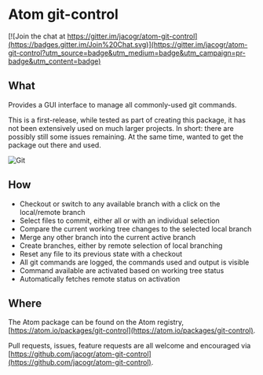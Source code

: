 # Atom git-control

[![Join the chat at https://gitter.im/jacogr/atom-git-control](https://badges.gitter.im/Join%20Chat.svg)](https://gitter.im/jacogr/atom-git-control?utm_source=badge&utm_medium=badge&utm_campaign=pr-badge&utm_content=badge)

## What

Provides a GUI interface to manage all commonly-used git commands.

This is a first-release, while tested as part of creating this package, it has not been extensively used on much larger projects. In short: there are possibly still some issues remaining. At the same time, wanted to get the package out there and used.

![Git](https://raw.githubusercontent.com/jacogr/atom-git-control/master/screenshots/git-01.png)

## How

- Checkout or switch to any available branch with a click on the local/remote branch
- Select files to commit, either all or with an individual selection
- Compare the current working tree changes to the selected local branch
- Merge any other branch into the current active branch
- Create branches, either by remote selection of local branching
- Reset any file to its previous state with a checkout
- All git commands are logged, the commands used and output is visible
- Command available are activated based on working tree status
- Automatically fetches remote status on activation

## Where

The Atom package can be found on the Atom registry, [https://atom.io/packages/git-control](https://atom.io/packages/git-control).

Pull requests, issues, feature requests are all welcome and encouraged via [https://github.com/jacogr/atom-git-control](https://github.com/jacogr/atom-git-control).
